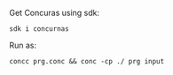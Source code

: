 Get Concuras using sdk:
```
sdk i concurnas
```

Run as:
```
concc prg.conc && conc -cp ./ prg input
```
